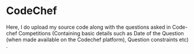 # CodeChef
Here, I do upload my source code along with the questions asked in Code-chef Competitions (Containing basic details such as Date of the Question (when made available on the Codechef platform), Question constraints etc) . 
